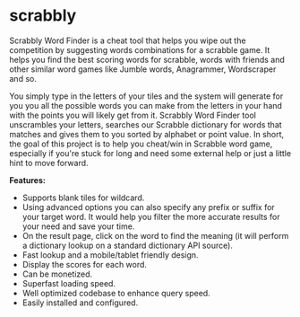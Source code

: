 # scrabbly
<p>Scrabbly Word Finder is a cheat tool that helps you wipe out the competition by suggesting words combinations for a scrabble game. It helps you find the best scoring words for scrabble, words with friends and other similar word games like Jumble words, Anagrammer, Wordscraper and so.</p>

<p>You simply type in the letters of your tiles and the system will generate for you you all the possible words you can make from the letters in your hand with the points you will likely get from it. Scrabbly Word Finder tool unscrambles your letters, searches our Scrabble dictionary for words that matches and gives them to you sorted by alphabet or point value.
In short, the goal of this project is to help you cheat/win in Scrabble word game, especially if you're stuck for long and need some external help or just a little hint to move forward.</p>

<b>Features:</b>
<ul>
<li>Supports blank tiles for wildcard.</li>
<li>Using advanced options you can also specify any prefix or suffix for your target word. It would help you filter the more accurate results for your need and save your time.</li>
<li>On the result page, click on the word to find the meaning (it will perform a dictionary lookup on a standard dictionary API source).</li>
<li>Fast lookup and a mobile/tablet friendly design.</li>
<li>Display the scores for each word.</li>
<li>Can be monetized.</li>
<li>Superfast loading speed.</li>
<li>Well optimized codebase to enhance query speed.</li>
<li>Easily installed and configured.</li>
</ul>
